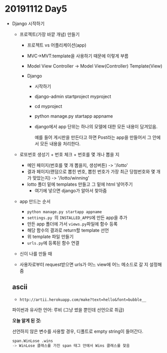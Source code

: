 # 20191112 Day5

- Django 시작하기

  - 프로젝트(가장 바깥 개념) 만들기

    - 프로젝트 vs 어플리케이션(app)

    - MVC->MVT:template을 사용하기 때문에 이렇게 부름

    - Model View Controller -> Model View(Controller) Template(View)

    - Django 

      - 시작하기 

      - django-admin startproject myproject

      - cd myproject

      - python manage.py startapp appname

      - django에서 app 단위는 하나의 모델에 대한 모든 내용이 담겨있음. 

        예를 들어 게시판을 만든다고 하면 Post라는 app을 만들어서 그 안에서 모든 내용을 처리한다. 

  - 로또번호 생성기 + 번호 체크 + 번호를 몇 개나 뽑을 지 

    - 메인 페이지(번호를 몇 개 뽑을지, 생성버튼) -> '/lotto'
    - 결과 페이지(랜덤으로 뽑힌 번호, 뽑힌 번호가 가장 최근 당첨번호와 몇 개가 맞았는지) -> '/lotto/winning'
    - lotto 폴더 밑에 templates 만들고 그 밑에 html 넣어주기
      - 여기에 넣으면 django가 알아서 찾아줌 

  - app 만드는 순서

    - `python manage.py startapp appname`
    - `settings.py `의 `INSTALLED_APPS`에 만든 app을 추가
    - 만든 app 폴더에 가서 `views.py`파일에 함수 등록
    - 해당 함수의 결과로 return할 template 선언
    - 위 template 파일 만들기
    - `urls.py`에 등록된 함수 연결 

  - 신이 나를 만들 때 

  - 사용자로부터 request받으면 urls가 어느 view에 어느 메소드로 갈 지 설정해줌 

  ## ascii

  - `http://artii.herokuapp.com/make?text=hello&font=bubble__`

  파이썬과 유사한 언어: 루비 (그냥 썼을 뿐인데 선언으로 취급)

  **오늘 알게 된 것:** 

  선언하지 않은 변수를 사용할 경우, 디폴트로 empty string이 들어간다. 

  ```python
  span.WinLose .wins 
  -> WinLose 클래스를 가진 span 태그 안에서 Wins 클래스를 찾음
  ```